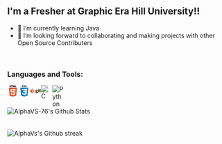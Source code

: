 ## I'm a Fresher at Graphic Era Hill University!!

- 🌱 I’m currently learning Java 
- 👯 I’m looking forward to collaborating and making projects with other Open Source Contributers

<br />

### Languages and Tools:

<img align="left" alt="HTML5" width="26px" src="https://raw.githubusercontent.com/github/explore/80688e429a7d4ef2fca1e82350fe8e3517d3494d/topics/html/html.png" />

<img align="left" alt="CSS3" width="26px" src="https://raw.githubusercontent.com/github/explore/80688e429a7d4ef2fca1e82350fe8e3517d3494d/topics/css/css.png" />

<img align="left" alt="Git" width="26px" src="https://raw.githubusercontent.com/github/explore/80688e429a7d4ef2fca1e82350fe8e3517d3494d/topics/git/git.png" />

<img align="left" alt="C" width="26px" src="https://img.icons8.com/color/50/000000/c-programming.png"/>

<img align="left" alt="Python" width="26px" src="https://img.icons8.com/color/48/000000/python--v1.png"/>
<br/><br/><br/>
<img align="left" alt="AlphaVS-76's Github Stats" src="https://github-readme-stats.vercel.app/api?username=AlphaVS-76&show_icons=true&hide_border=true&theme=dark"/>
<br/><br/><br/>
<img align="left" alt="AlphaVs's Github streak" src="https://github-readme-streak-stats.herokuapp.com/?user=AlphaVS-76&theme=dark"/>
